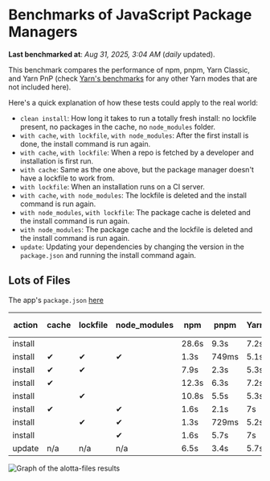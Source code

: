 # Benchmarks of JavaScript Package Managers

**Last benchmarked at**: _Aug 31, 2025, 3:04 AM_ (_daily_ updated).

This benchmark compares the performance of npm, pnpm, Yarn Classic, and Yarn PnP (check [Yarn's benchmarks](https://yarnpkg.com/benchmarks) for any other Yarn modes that are not included here).

Here's a quick explanation of how these tests could apply to the real world:

- `clean install`: How long it takes to run a totally fresh install: no lockfile present, no packages in the cache, no `node_modules` folder.
- `with cache`, `with lockfile`, `with node_modules`: After the first install is done, the install command is run again.
- `with cache`, `with lockfile`: When a repo is fetched by a developer and installation is first run.
- `with cache`: Same as the one above, but the package manager doesn't have a lockfile to work from.
- `with lockfile`: When an installation runs on a CI server.
- `with cache`, `with node_modules`: The lockfile is deleted and the install command is run again.
- `with node_modules`, `with lockfile`: The package cache is deleted and the install command is run again.
- `with node_modules`: The package cache and the lockfile is deleted and the install command is run again.
- `update`: Updating your dependencies by changing the version in the `package.json` and running the install command again.

## Lots of Files

The app's `package.json` [here](https://github.com/pnpm/pnpm.io/blob/main/benchmarks/fixtures/alotta-files/package.json)

| action  | cache | lockfile | node_modules| npm | pnpm | Yarn | Yarn PnP |
| ---     | ---   | ---      | ---         | --- | ---  | ---  | ---      |
| install |       |          |             | 28.6s | 9.3s | 7.2s | 3.5s |
| install | ✔     | ✔        | ✔           | 1.3s | 749ms | 5.1s | n/a |
| install | ✔     | ✔        |             | 7.9s | 2.3s | 5.3s | 1.3s |
| install | ✔     |          |             | 12.3s | 6.3s | 7.2s | 3s |
| install |       | ✔        |             | 10.8s | 5.5s | 5.3s | 1.3s |
| install | ✔     |          | ✔           | 1.6s | 2.1s | 7s | n/a |
| install |       | ✔        | ✔           | 1.3s | 729ms | 5.2s | n/a |
| install |       |          | ✔           | 1.6s | 5.7s | 7s | n/a |
| update  | n/a | n/a | n/a | 6.5s | 3.4s | 5.7s | 3.1s |

<img alt="Graph of the alotta-files results" src="/img/benchmarks/alotta-files.svg" />